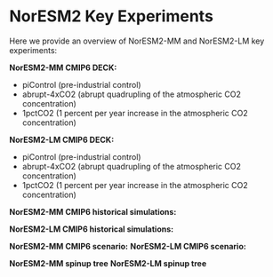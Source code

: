 # NorESM2 Key Experiments

Here we provide an overview of NorESM2-MM and NorESM2-LM key experiments:

**NorESM2-MM CMIP6 DECK:**
- piControl (pre-industrial control)
- abrupt-4xCO2 (abrupt quadrupling of the atmospheric CO2 concentration)
- 1pctCO2 (1 percent per year increase in the atmospheric CO2 concentration)

**NorESM2-LM CMIP6 DECK:** 
- piControl (pre-industrial control)
- abrupt-4xCO2 (abrupt quadrupling of the atmospheric CO2 concentration)
- 1pctCO2 (1 percent per year increase in the atmospheric CO2 concentration)


**NorESM2-MM CMIP6 historical simulations:**

**NorESM2-LM CMIP6 historical simulations:**

**NorESM2-MM CMIP6 scenario:**
**NorESM2-LM CMIP6 scenario:** 

**NorESM2-MM spinup tree**
**NorESM2-LM spinup tree** 



